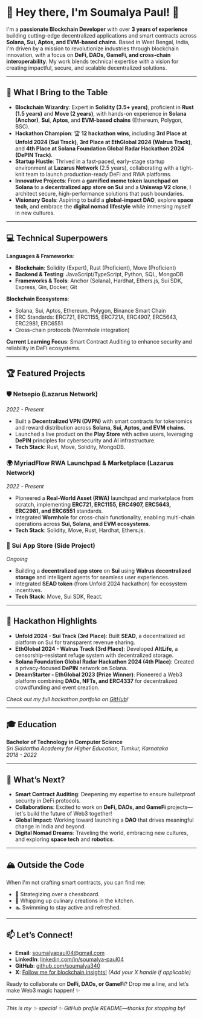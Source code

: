 # 👋 Hey there, I'm Soumalya Paul! 🚀

I'm a **passionate Blockchain Developer** with over **3 years of experience** building cutting-edge decentralized applications and smart contracts across **Solana, Sui, Aptos, and EVM-based chains**. Based in West Bengal, India, I'm driven by a mission to revolutionize industries through blockchain innovation, with a focus on **DeFi, DAOs, GameFi, and cross-chain interoperability**. My work blends technical expertise with a vision for creating impactful, secure, and scalable decentralized solutions.

---

## 🌟 What I Bring to the Table

- **Blockchain Wizardry**: Expert in **Solidity (3.5+ years)**, proficient in **Rust (1.5 years)** and **Move (2 years)**, with hands-on experience in **Solana (Anchor)**, **Sui**, **Aptos**, and **EVM-based chains** (Ethereum, Polygon, BSC).
- **Hackathon Champion**: 🏆 **12 hackathon wins**, including **3rd Place at Unfold 2024 (Sui Track)**, **3rd Place at EthGlobal 2024 (Walrus Track)**, and **4th Place at Solana Foundation Global Radar Hackathon 2024 (DePIN Track)**.
- **Startup Hustle**: Thrived in a fast-paced, early-stage startup environment at **Lazarus Network** (2.5 years), collaborating with a tight-knit team to launch production-ready DeFi and RWA platforms.
- **Innovative Projects**: From a **gamified meme token launchpad on Solana** to a **decentralized app store on Sui** and a **Uniswap V2 clone**, I architect secure, high-performance solutions that push boundaries.
- **Visionary Goals**: Aspiring to build a **global-impact DAO**, explore **space tech**, and embrace the **digital nomad lifestyle** while immersing myself in new cultures.

---

## 💻 Technical Superpowers

**Languages & Frameworks**:
- **Blockchain**: Solidity (Expert), Rust (Proficient), Move (Proficient)
- **Backend & Testing**: JavaScript/TypeScript, Python, SQL, MongoDB
- **Frameworks & Tools**: Anchor (Solana), Hardhat, Ethers.js, Sui SDK, Express, Gin, Docker, Git

**Blockchain Ecosystems**:
- Solana, Sui, Aptos, Ethereum, Polygon, Binance Smart Chain
- ERC Standards: ERC721, ERC1155, ERC721A, ERC4907, ERC5643, ERC2981, ERC6551
- Cross-chain protocols (Wormhole integration)

**Current Learning Focus**: Smart Contract Auditing to enhance security and reliability in DeFi ecosystems.

---

## 🏆 Featured Projects

### 🛡️ Netsepio (Lazarus Network)  
*2022 - Present*  
- Built a **Decentralized VPN (DVPN)** with smart contracts for tokenomics and reward distribution across **Solana, Sui, Aptos, and EVM chains**.  
- Launched a live product on the **Play Store** with active users, leveraging **DePIN** principles for cybersecurity and AI infrastructure.  
- **Tech Stack**: Rust, Move, Solidity, MongoDB.

### 🌍 MyriadFlow RWA Launchpad & Marketplace (Lazarus Network)  
*2022 - Present*  
- Pioneered a **Real-World Asset (RWA)** launchpad and marketplace from scratch, implementing **ERC721, ERC1155, ERC4907, ERC5643, ERC2981, and ERC6551** standards.  
- Integrated **Wormhole** for cross-chain functionality, enabling multi-chain operations across **Sui, Solana, and EVM ecosystems**.  
- **Tech Stack**: Solidity, Move, Rust, Hardhat, Ethers.js.


### 🏬 Sui App Store (Side Project)  
*Ongoing*  
- Building a **decentralized app store** on **Sui** using **Walrus decentralized storage** and intelligent agents for seamless user experiences.  
- Integrated **SEAD token** (from Unfold 2024 hackathon) for ecosystem incentives.  
- **Tech Stack**: Move, Sui SDK, React.

---

## 🥇 Hackathon Highlights

- **Unfold 2024 - Sui Track (3rd Place)**: Built **SEAD**, a decentralized ad platform on Sui for transparent revenue sharing.  
- **EthGlobal 2024 - Walrus Track (3rd Place)**: Developed **AltLife**, a censorship-resistant refuge system with decentralized storage.  
- **Solana Foundation Global Radar Hackathon 2024 (4th Place)**: Created a privacy-focused **DePIN** network on Solana.  
- **DreamStarter - EthGlobal 2023 (Prize Winner)**: Pioneered a Web3 platform combining **DAOs, NFTs, and ERC4337** for decentralized crowdfunding and event creation.

*Check out my full hackathon portfolio on [GitHub](https://github.com/soumalya340)!*

---

## 🎓 Education

**Bachelor of Technology in Computer Science**  
*Sri Siddartha Academy for Higher Education, Tumkur, Karnataka*  
*2018 - 2022*

---

## 🌱 What’s Next?

- **Smart Contract Auditing**: Deepening my expertise to ensure bulletproof security in DeFi protocols.  
- **Collaborations**: Excited to work on **DeFi, DAOs, and GameFi** projects—let's build the future of Web3 together!  
- **Global Impact**: Working toward launching a **DAO** that drives meaningful change in India and beyond.  
- **Digital Nomad Dreams**: Traveling the world, embracing new cultures, and exploring **space tech** and **robotics**.

---

## 🏔 Outside the Code

When I'm not crafting smart contracts, you can find me:  
- 🧩 Strategizing over a chessboard.  
- 🍳 Whipping up culinary creations in the kitchen.  
- 🏊 Swimming to stay active and refreshed.

---

## 📫 Let’s Connect!

- **Email**: [soumalyapaul04@gmail.com](mailto:soumalyapaul04@gmail.com)  
- **LinkedIn**: [linkedin.com/in/soumalya-paul04](https://linkedin.com/in/soumalya-paul04)  
- **GitHub**: [github.com/soumalya340](https://github.com/soumalya340)  
- **X**: [Follow me for blockchain insights!](https://twitter.com/soumalyapaul19) *(Add your X handle if applicable)*  

Ready to collaborate on **DeFi, DAOs, or GameFi**? Drop me a line, and let’s make Web3 magic happen! ✨

---

*This is my ✨ special ✨ GitHub profile README—thanks for stopping by!*
